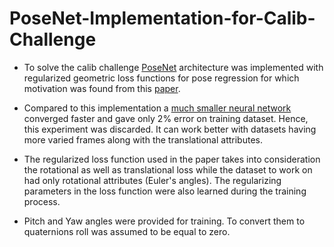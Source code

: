 # PoseNet-Implementation-for-Calib-Challenge

- To solve the calib challenge [PoseNet](https://arxiv.org/pdf/1505.07427.pdf) architecture was implemented with regularized geometric loss functions for pose regression for which motivation was found from this [paper](https://arxiv.org/abs/1704.00390).

- Compared to this implementation a [much smaller neural network](https://github.com/Msarang7/Calib-Challenge-An-Attempt) converged faster and gave only 2% error on training dataset. Hence, this experiment was discarded. It can work better with datasets having more varied frames along with the translational attributes.

- The regularized loss function used in the paper takes into consideration the rotational as well as translational loss while the dataset to work on had only rotational attributes (Euler's angles). The regularizing parameters in the loss function were also learned during the training process.

- Pitch and Yaw angles were provided for training. To convert them to quaternions roll was assumed to be equal to zero. 
